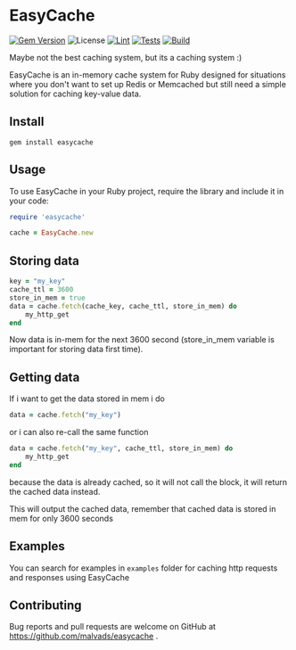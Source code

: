 # EasyCache
<p align="center">

[![Gem Version](https://badge.fury.io/rb/easycache.svg)](https://badge.fury.io/rb/easycache)
![License](https://img.shields.io/badge/license-AGPL%203.0-blue.svg)
[![Lint](https://github.com/malvads/easy-cache/actions/workflows/lint.yml/badge.svg)](https://github.com/malvads/easy-cache/actions/workflows/lint.yml)
[![Tests](https://github.com/malvads/easycache/actions/workflows/tests.yml/badge.svg)](https://github.com/malvads/easycache/actions/workflows/tests.yml)
[![Build](https://github.com/malvads/easycache/actions/workflows/build.yml/badge.svg)](https://github.com/malvads/easycache/actions/workflows/build.yml)
</p>

Maybe not the best caching system, but its a caching system :)

EasyCache is an in-memory cache system for Ruby designed for situations where you don't want to set up Redis or Memcached but still need a simple solution for caching key-value data.

## Install

```
gem install easycache
```

## Usage

To use EasyCache in your Ruby project, require the library and include it in your code:

```ruby
require 'easycache'

cache = EasyCache.new
```

## Storing data

```ruby
key = "my_key"
cache_ttl = 3600
store_in_mem = true
data = cache.fetch(cache_key, cache_ttl, store_in_mem) do
    my_http_get
end
```

Now data is in-mem for the next 3600 second (store_in_mem variable is important for storing data first time).

## Getting data

If i want to get the data stored in mem i do

```ruby
data = cache.fetch("my_key")
```

or i can also re-call the same function

```ruby
data = cache.fetch("my_key", cache_ttl, store_in_mem) do
    my_http_get
end
```

because the data is already cached, so it will not call the block, it will return the cached data instead.

This will output the cached data, remember that cached data is stored in mem for only 3600 seconds

## Examples

You can search for examples in `examples` folder for caching http requests and responses using EasyCache

## Contributing

Bug reports and pull requests are welcome on GitHub at https://github.com/malvads/easycache .
